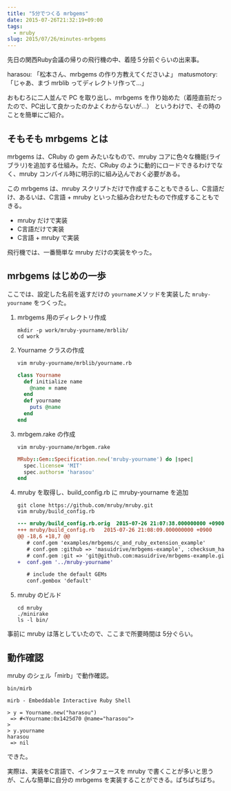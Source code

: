 ```yaml
---
title: "5分でつくる mrbgems"
date: 2015-07-26T21:32:19+09:00
tags:
  - mruby
slug: 2015/07/26/minutes-mrbgems
---
```


先日の関西Ruby会議の帰りの飛行機の中、着陸５分前ぐらいの出来事。

harasou: 「松本さん、mrbgems の作り方教えてくださいよ」
matusmotory:「じゃあ、まづ mrblib ってディレクトリ作って...」

おもむろに二人並んで PC を取り出し、mrbgems を作り始めた（着陸直前だったので、PC出して良かったのかよくわからないが...）
というわけで、その時のことを簡単にご紹介。

<!--more-->

そもそも mrbgems とは
----------------------------------------------------------------------

mrbgems は、CRuby の gem みたいなもので、mruby コアに色々な機能(ライブラリ)を追加する仕組み。ただ、CRuby のように動的にロードできるわけでなく、mruby コンパイル時に明示的に組み込んでおく必要がある。

この mrbgems は、mruby スクリプトだけで作成することもできるし、C言語だけ、あるいは、C言語 + mruby といった組み合わせたもので作成することもできる。

- mruby だけで実装
- C言語だけで実装
- C言語 + mruby で実装


飛行機では、一番簡単な mruby だけの実装をやった。


mrbgems はじめの一歩
----------------------------------------------------------------------
ここでは、設定した名前を返すだけの `yourname`メソッドを実装した `mruby-yourname` をつくった。 

1. mrbgems 用のディレクトリ作成

    ```
    mkdir -p work/mruby-yourname/mrblib/
    cd work
    ```

1. Yourname クラスの作成
    
    ```
    vim mruby-yourname/mrblib/yourname.rb
    ```
    ```rb
    class Yourname
      def initialize name
        @name = name
      end
      def yourname
        puts @name
      end
    end
    ```

1. mrbgem.rake の作成

    ```
    vim mruby-yourname/mrbgem.rake
    ```
    ```rb
    MRuby::Gem::Specification.new('mruby-yourname') do |spec|
      spec.license= 'MIT'
      spec.authors= 'harasou'
    end
    ```

1. mruby を取得し、build_config.rb に mruby-yourname を追加

    ```
    git clone https://github.com/mruby/mruby.git
    vim mruby/build_config.rb
    ```
    ```diff
    --- mruby/build_config.rb.orig  2015-07-26 21:07:38.000000000 +0900
    +++ mruby/build_config.rb   2015-07-26 21:08:09.000000000 +0900
    @@ -18,6 +18,7 @@
       # conf.gem 'examples/mrbgems/c_and_ruby_extension_example'
       # conf.gem :github => 'masuidrive/mrbgems-example', :checksum_hash => '76518e8aecd131d047378448ac8055fa29d974a9'
       # conf.gem :git => 'git@github.com:masuidrive/mrbgems-example.git', :branch => 'master', :options => '-v'
    +  conf.gem '../mruby-yourname'
    
       # include the default GEMs
       conf.gembox 'default'
    ```

1. mruby のビルド

    ```
    cd mruby
    ./minirake
    ls -l bin/
    ```

事前に mruby は落としていたので、ここまで所要時間は 5分ぐらい。


動作確認
----------------------------------------------------------------------
mruby のシェル「mirb」で動作確認。

```
bin/mirb
```
```
mirb - Embeddable Interactive Ruby Shell

> y = Yourname.new("harasou")
 => #<Yourname:0x1425d70 @name="harasou">
>
> y.yourname
harasou
 => nil
```

できた。

実際は、実装をC言語で、インタフェースを mruby で書くことが多いと思うが、こんな簡単に自分の mrbgems を実装することができる。ぱちぱちぱち。
